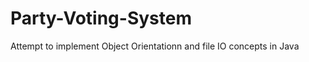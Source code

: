 Party-Voting-System
===================

Attempt to implement Object Orientationn and file IO concepts in Java
